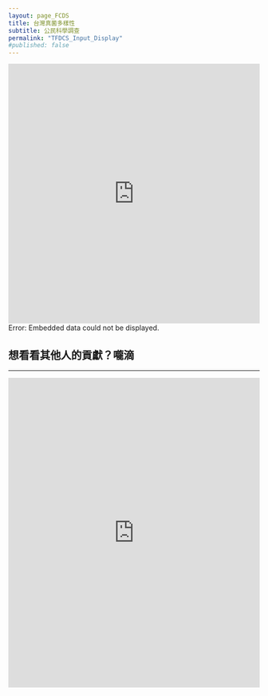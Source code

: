 ```yaml
---
layout: page_FCDS
title: 台灣真菌多樣性
subtitle: 公民科學調查
permalink: "TFDCS_Input_Display"
#published: false
---
```

<iframe referrerpolicy="no-referrer-when-downgrade" height="520" width="100%" style="border:none;" src="https://view-awesome-table.com/-MdcEQCP3pRK4wRmkIG_/view"></iframe>
<object data="https://script.google.com/macros/s/AKfycbxrdsNgC6D8sihpNH5xGfSOjjIH82lenuD3iHG1N_sgYH5UpKelrn0WMC0vROZ-utEmUw/exec" width="100%" height="1100">
    Error: Embedded data could not be displayed.
</object>
<h2>想看看其他人的貢獻？嚨滴</h2>
<hr>
<iframe referrerpolicy="no-referrer-when-downgrade" height="620" width="100%" style="border:none;" src="https://view-awesome-table.com/-MdcIcYQ-6J01f22E6UG/view"></iframe>


